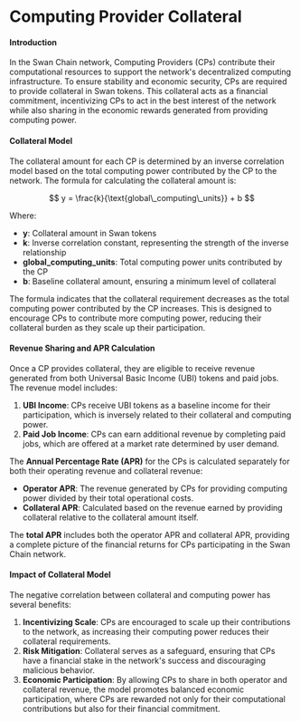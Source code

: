 # Computing Provider Collateral

#### **Introduction**

In the Swan Chain network, Computing Providers (CPs) contribute their computational resources to support the network's decentralized computing infrastructure. To ensure stability and economic security, CPs are required to provide collateral in Swan tokens. This collateral acts as a financial commitment, incentivizing CPs to act in the best interest of the network while also sharing in the economic rewards generated from providing computing power.

#### **Collateral Model**

The collateral amount for each CP is determined by an inverse correlation model based on the total computing power contributed by the CP to the network. The formula for calculating the collateral amount is:

$$
y = \frac{k}{\text{global\_computing\_units}} + b
$$

Where:

* **y**: Collateral amount in Swan tokens
* **k**: Inverse correlation constant, representing the strength of the inverse relationship
* **global\_computing\_units**: Total computing power units contributed by the CP
* **b**: Baseline collateral amount, ensuring a minimum level of collateral

The formula indicates that the collateral requirement decreases as the total computing power contributed by the CP increases. This is designed to encourage CPs to contribute more computing power, reducing their collateral burden as they scale up their participation.

#### **Revenue Sharing and APR Calculation**

Once a CP provides collateral, they are eligible to receive revenue generated from both Universal Basic Income (UBI) tokens and paid jobs. The revenue model includes:

1. **UBI Income**: CPs receive UBI tokens as a baseline income for their participation, which is inversely related to their collateral and computing power.
2. **Paid Job Income**: CPs can earn additional revenue by completing paid jobs, which are offered at a market rate determined by user demand.

The **Annual Percentage Rate (APR)** for the CPs is calculated separately for both their operating revenue and collateral revenue:

* **Operator APR**: The revenue generated by CPs for providing computing power divided by their total operational costs.
* **Collateral APR**: Calculated based on the revenue earned by providing collateral relative to the collateral amount itself.

The **total APR** includes both the operator APR and collateral APR, providing a complete picture of the financial returns for CPs participating in the Swan Chain network.

#### **Impact of Collateral Model**

The negative correlation between collateral and computing power has several benefits:

1. **Incentivizing Scale**: CPs are encouraged to scale up their contributions to the network, as increasing their computing power reduces their collateral requirements.
2. **Risk Mitigation**: Collateral serves as a safeguard, ensuring that CPs have a financial stake in the network's success and discouraging malicious behavior.
3. **Economic Participation**: By allowing CPs to share in both operator and collateral revenue, the model promotes balanced economic participation, where CPs are rewarded not only for their computational contributions but also for their financial commitment.
